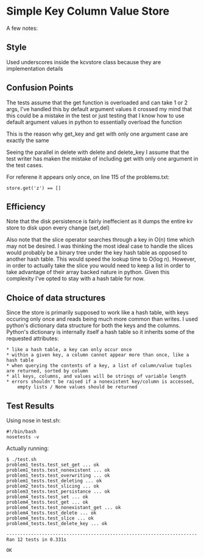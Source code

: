 Simple Key Column Value Store
=============================

A few notes:

Style
-----
Used underscores inside the kcvstore class because they are implementation details

Confusion Points
----------------
The tests assume that the get function is overloaded
and can take 1 or 2 args, I've handled this by default argument values
it crossed my mind that this could be a mistake in the test
or just testing that I know how to use default argument values in python 
to essentially overload the function 

This is the reason why get_key and get with only one argument case are exactly the same

Seeing the parallel in delete with delete and delete_key I assume that the test writer
has maken the mistake of including get with only one argument in the test cases.

For referene it appears only once, on line 115 of the problems.txt:

    store.get('z') == []

Efficiency
----------

Note that the disk persistence is fairly ineffecient as it dumps the entire kv store 
to disk upon every change (set,del) 

Also note that the slice operator searches through a key in O(n) time which may not be desired.
I was thinking the most ideal case to handle the slices would probably be a binary tree under the 
key hash table as opposed to another hash table.  This would speed the lookup time to O(log n). 
However, in order to actually take the slice you would need to keep a list in order to take advantage
of their array backed nature in python.  Given this complexity I've opted to stay with a hash table
for now.

Choice of data structures
--------------------------
Since the store is primarily supposed to work like a hash table, with keys occuring only once
and reads being much more common than writes.  I used python's dictionary data structure
for both the keys and the columns.  Python's dictionary is internally itself a hash table
so it inherits some of the requested attributes:

    * like a hash table, a key can only occur once
    * within a given key, a column cannot appear more than once, like a hash table
    * when querying the contents of a key, a list of column/value tuples are returned, sorted by column
    * all keys, columns, and values will be strings of variable length
    * errors shouldn't be raised if a nonexistent key/column is accessed,
        empty lists / None values should be returned

Test Results
------------

Using nose in test.sh:

    #!/bin/bash
    nosetests -v 

Actually running:

    $ ./test.sh
    problem1_tests.test_set_get ... ok
    problem1_tests.test_nonexistent ... ok
    problem1_tests.test_overwriting ... ok
    problem1_tests.test_deleting ... ok
    problem2_tests.test_slicing ... ok
    problem3_tests.test_persistance ... ok
    problem4_tests.test_set ... ok
    problem4_tests.test_get ... ok
    problem4_tests.test_nonexistant_get ... ok
    problem4_tests.test_delete ... ok
    problem4_tests.test_slice ... ok
    problem4_tests.test_delete_key ... ok

    ----------------------------------------------------------------------
    Ran 12 tests in 0.331s

    OK
